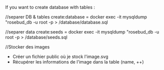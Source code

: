If you want to create database with tables : 

//separer DB & tables
create:database = docker exec -it mysqldump "rosebud_db -u root -p > /database/database.sql

//separer data
create:seeds = docker exec -it mysqldump "rosebud_db -u root -p > /database/seeds.sql

//Stocker des images

- Créer un fichier public où je stock l'image.svg
- Récupérer les informations de l'image dans la table (name, ++)